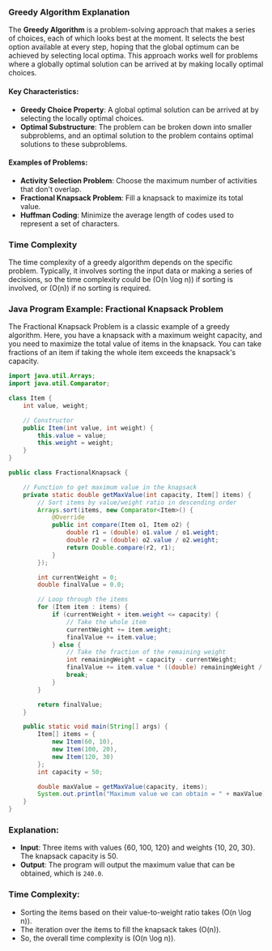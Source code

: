 ### Greedy Algorithm Explanation

The **Greedy Algorithm** is a problem-solving approach that makes a series of choices, each of which looks best at the moment. It selects the best option available at every step, hoping that the global optimum can be achieved by selecting local optima. This approach works well for problems where a globally optimal solution can be arrived at by making locally optimal choices.

#### Key Characteristics:
- **Greedy Choice Property**: A global optimal solution can be arrived at by selecting the locally optimal choices.
- **Optimal Substructure**: The problem can be broken down into smaller subproblems, and an optimal solution to the problem contains optimal solutions to these subproblems.

#### Examples of Problems:
- **Activity Selection Problem**: Choose the maximum number of activities that don't overlap.
- **Fractional Knapsack Problem**: Fill a knapsack to maximize its total value.
- **Huffman Coding**: Minimize the average length of codes used to represent a set of characters.

### Time Complexity
The time complexity of a greedy algorithm depends on the specific problem. Typically, it involves sorting the input data or making a series of decisions, so the time complexity could be \(O(n \log n)\) if sorting is involved, or \(O(n)\) if no sorting is required.

### Java Program Example: Fractional Knapsack Problem

The Fractional Knapsack Problem is a classic example of a greedy algorithm. Here, you have a knapsack with a maximum weight capacity, and you need to maximize the total value of items in the knapsack. You can take fractions of an item if taking the whole item exceeds the knapsack's capacity.

```java
import java.util.Arrays;
import java.util.Comparator;

class Item {
    int value, weight;

    // Constructor
    public Item(int value, int weight) {
        this.value = value;
        this.weight = weight;
    }
}

public class FractionalKnapsack {

    // Function to get maximum value in the knapsack
    private static double getMaxValue(int capacity, Item[] items) {
        // Sort items by value/weight ratio in descending order
        Arrays.sort(items, new Comparator<Item>() {
            @Override
            public int compare(Item o1, Item o2) {
                double r1 = (double) o1.value / o1.weight;
                double r2 = (double) o2.value / o2.weight;
                return Double.compare(r2, r1);
            }
        });

        int currentWeight = 0;
        double finalValue = 0.0;

        // Loop through the items
        for (Item item : items) {
            if (currentWeight + item.weight <= capacity) {
                // Take the whole item
                currentWeight += item.weight;
                finalValue += item.value;
            } else {
                // Take the fraction of the remaining weight
                int remainingWeight = capacity - currentWeight;
                finalValue += item.value * ((double) remainingWeight / item.weight);
                break;
            }
        }

        return finalValue;
    }

    public static void main(String[] args) {
        Item[] items = {
            new Item(60, 10),
            new Item(100, 20),
            new Item(120, 30)
        };
        int capacity = 50;

        double maxValue = getMaxValue(capacity, items);
        System.out.println("Maximum value we can obtain = " + maxValue);
    }
}
```

### Explanation:
- **Input**: Three items with values {60, 100, 120} and weights {10, 20, 30}. The knapsack capacity is 50.
- **Output**: The program will output the maximum value that can be obtained, which is `240.0`.

### Time Complexity:
- Sorting the items based on their value-to-weight ratio takes \(O(n \log n)\).
- The iteration over the items to fill the knapsack takes \(O(n)\).
- So, the overall time complexity is \(O(n \log n)\).
